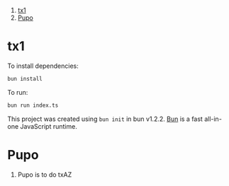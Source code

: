 
1. [tx1](#tx1)
2. [Pupo](#pupo)


# tx1

To install dependencies:

```bash
bun install
```

To run:

```bash
bun run index.ts
```

This project was created using `bun init` in bun v1.2.2. [Bun](https://bun.sh) is a fast all-in-one JavaScript runtime.

# Pupo

1. Pupo is to do txAZ

